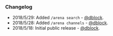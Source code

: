 ### Changelog

* 2018/5/29: Added `/arena search` - [@dblock](https://github.com/dblock).
* 2018/5/28: Added `/arena channels` - [@dblock](https://github.com/dblock).
* 2018/5/18: Initial public release - [@dblock](https://github.com/dblock).
